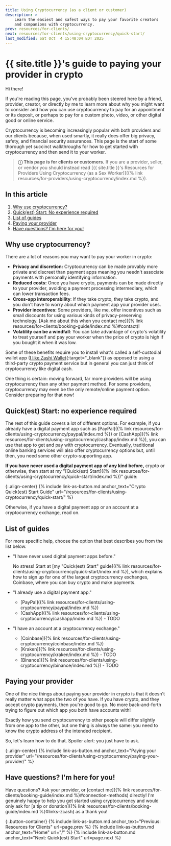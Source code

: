 ```yaml
---
title: Using Cryptocurrency (as a client or customer)
description: >
    Learn the easiest and safest ways to pay your favorite creators
    and companions with cryptocurrency.
prev: resources/for-clients/
next: resources/for-clients/using-cryptocurrency/quick-start/
last_modified: Sat Oct  4 15:48:04 EDT 2025
---
```


# {{ site.title }}'s guide to paying your provider in crypto

Hi there!

If you're reading this page, you've probably been steered here by a friend, provider, creator, or directly by me to learn more about why you might want to consider and how you can use cryptocurrency to pay for an appointment or its deposit, or perhaps to pay for a custom photo, video, or other digital good or online service.

Cryptocurrency is becoming increasingly popular with both providers and our clients because, when used smartly, it really does offer big privacy, safety, and financial security assurances. This page is the start of some thorough yet succinct walkthroughs for how to get started with cryptocurrency and then send it to your worker.

> **&#9432; This page is for clients or customers.** If you are a provider, seller, or vendor you should instead read [{{ site.title }}'s Resources for Providers Using Cryptocurrency (as a Sex Worker)]({% link resources/for-providers/using-cryptocurrency/index.md %}).

## In this article

1. [Why use cryptocurrency?](#why-use-cryptocurrency)
1. [Quick(est) Start: No experience required](#quickest-start-no-experience-required)
1. [List of guides](#list-of-guides)
1. [Paying your provider](#paying-your-provider)
1. [Have questions? I'm here for you!](#have-questions-im-here-for-you)

## Why use cryptocurrency?

There are a lot of reasons you may want to pay your worker in crypto:

- **Privacy and discretion:** Cryptocurrency can be made provably more private and discreet than payment apps meaning you needn't associate payments with personally identifying information.
- **Reduced costs:** Once you have crypto, payments can be made directly to your provider, avoiding a payment processing intermediary, which can lower transaction fees.
- **Cross-app interoperability**: If they take crypto, they take crypto, and you don't have to worry about which payment app your provider uses.
- **Provider incentives:** Some providers, like me, offer incentives such as small discounts for using various kinds of privacy-preserving technology. [Ask me about this when you contact me]({% link resources/for-clients/booking-guide/index.md %}#contact)!
- **Volatility can be a windfall**: You can take advantage of crypto's volatility to treat yourself and pay your worker when the price of crypto is high if you bought it when it was low.

Some of these benefits require you to install what's called a self-custodial wallet app ([I like Zashi Wallet](https://electriccoin.co/zashi/){:target="_blank"}) as opposed to using a third-party crypto payment service but in general you can just think of cryptocurrency like digital cash.

One thing is certain: moving forward, far more providers will be using cryptocurrency than any other payment method. For some providers, cryptocurrency may even be the only remote/online payment option. Consider preparing for that now!

## Quick(est) Start: no experience required

The rest of this guide covers a lot of different options. For example, if you already have a digital payment app such as [PayPal]({% link resources/for-clients/using-cryptocurrency/paypal/index.md %}) or [CashApp]({% link resources/for-clients/using-cryptocurrency/cashapp/index.md %}), you can use that app to get and pay with cryptocurrency. Eventually, traditional online banking services will also offer cryptocurrency options but, until then, you need some other crypto-supporting app.

**If you have never used a digital payment app of any kind before,** crypto or otherwise, then start at my "[Quick(est) Start]({% link resources/for-clients/using-cryptocurrency/quick-start/index.md %})" guide:

{:.align-center}
{% include link-as-button.md anchor_text="Crypto Quick(est) Start Guide" url="/resources/for-clients/using-cryptocurrency/quick-start/" %}

Otherwise, if you have a digital payment app or an account at a cryptocurrency exchange, read on.

## List of guides

For more specific help, choose the option that best describes you from the list below.

- "I have never used digital payment apps before."

    No stress! Start at [my "Quick(est) Start" guide]({% link resources/for-clients/using-cryptocurrency/quick-start/index.md %}), which explains how to sign up for one of the largest cryptocurrency exchanges, Coinbase, where you can buy crypto and make payments.

- "I already use a digital payment app."
    - [PayPal]({% link resources/for-clients/using-cryptocurrency/paypal/index.md %})
    - [CashApp]({% link resources/for-clients/using-cryptocurrency/cashapp/index.md %}) - TODO
- "I have an account at a cryptocurrency exchange."
    - [Coinbase]({% link resources/for-clients/using-cryptocurrency/coinbase/index.md %})
    - [Kraken]({% link resources/for-clients/using-cryptocurrency/kraken/index.md %}) - TODO
    - [Binance]({% link resources/for-clients/using-cryptocurrency/binance/index.md %}) - TODO

## Paying your provider

One of the nice things about paying your provider in crypto is that it doesn't really matter what apps the two of you have. If you have crypto, and they accept crypto payments, then you're good to go. No more back-and-forth trying to figure out which app you both have accounts with!

Exactly how you send cryptocurrency to other people will differ slightly from one app to the other, but one thing is always the same: you need to know the crypto address of the intended recipient.

So, let's learn how to do that. Spoiler alert: you just have to ask.

{:.align-center}
{% include link-as-button.md anchor_text="Paying your provider" url="/resources/for-clients/using-cryptocurrency/paying-your-provider/" %}

## Have questions? I'm here for you!

Have questions? Ask your provider, or [contact me]({% link resources/for-clients/booking-guide/index.md %}#connection-methods) directly! I'm genuinely happy to help you get started using cryptocurrency and would only ask for [a tip or donation]({% link resources/for-clients/booking-guide/index.md %}#links-zcash) as a thank you!

{:.button-container}
{% include link-as-button.md anchor_text="Previous: Resources for Clients" url=page.prev %} {% include link-as-button.md anchor_text="Home" url="/" %} {% include link-as-button.md anchor_text="Next: Quick(est) Start" url=page.next %}
